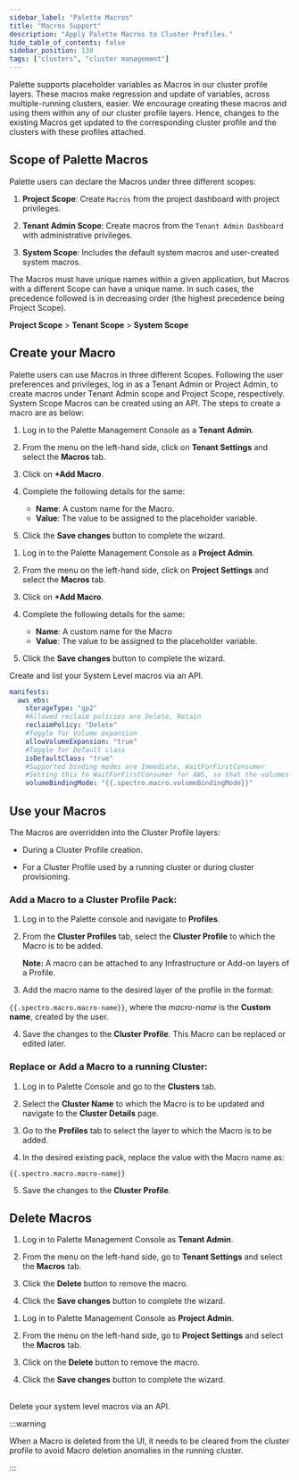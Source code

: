 ```yaml
---
sidebar_label: "Palette Macros"
title: "Macros Support"
description: "Apply Palette Macros to Cluster Profiles."
hide_table_of_contents: false
sidebar_position: 130
tags: ["clusters", "cluster management"]
---
```


Palette supports placeholder variables as Macros in our cluster profile layers. These macros make regression and update
of variables, across multiple-running clusters, easier. We encourage creating these macros and using them within any of
our cluster profile layers. Hence, changes to the existing Macros get updated to the corresponding cluster profile and
the clusters with these profiles attached.

## Scope of Palette Macros

Palette users can declare the Macros under three different scopes:

1. **Project Scope**: Create `Macros` from the project dashboard with project privileges.

2. **Tenant Admin Scope**: Create macros from the `Tenant Admin Dashboard` with administrative privileges.

3. **System Scope**: Includes the default system macros and user-created system macros.

The Macros must have unique names within a given application, but Macros with a different Scope can have a unique name.
In such cases, the precedence followed is in decreasing order (the highest precedence being Project Scope).

**Project Scope** > **Tenant Scope** > **System Scope**

## Create your Macro

Palette users can use Macros in three different Scopes. Following the user preferences and privileges, log in as a
Tenant Admin or Project Admin, to create macros under Tenant Admin scope and Project Scope, respectively. System Scope
Macros can be created using an API. The steps to create a macro are as below:

<Tabs>
<TabItem label="Tenant Scope Macro" value="Tenant Scope Macro">

1. Log in to the Palette Management Console as a **Tenant Admin**.

2. From the menu on the left-hand side, click on **Tenant Settings** and select the **Macros** tab.

3. Click on **+Add Macro**.

4. Complete the following details for the same:

   - **Name**: A custom name for the Macro.
   - **Value**: The value to be assigned to the placeholder variable.

5. Click the **Save changes** button to complete the wizard.

</TabItem>

<TabItem label="Project Scope Macro" value="Project Scope Macro">

1. Log in to the Palette Management Console as a **Project Admin**.

2. From the menu on the left-hand side, click on **Project Settings** and select the **Macros** tab.

3. Click on **+Add Macro**.

4. Complete the following details for the same:

   - **Name**: A custom name for the Macro
   - **Value**: The value to be assigned to the placeholder variable.

5. Click the **Save changes** button to complete the wizard.

</TabItem>

<TabItem label="System Scope Macro" value="System Scope Macro">

Create and list your System Level macros via an API.

</TabItem>

</Tabs>

```yaml
manifests:
  aws_ebs:
    storageType: "gp2"
    #Allowed reclaim policies are Delete, Retain
    reclaimPolicy: "Delete"
    #Toggle for Volume expansion
    allowVolumeExpansion: "true"
    #Toggle for Default class
    isDefaultClass: "true"
    #Supported binding modes are Immediate, WaitForFirstConsumer
    #Setting this to WaitForFirstConsumer for AWS, so that the volumes gets created in the same AZ as that of the pods
    volumeBindingMode: "{{.spectro.macro.volumeBindingMode}}"
```

## Use your Macros

The Macros are overridden into the Cluster Profile layers:

- During a Cluster Profile creation.

- For a Cluster Profile used by a running cluster or during cluster provisioning.

### Add a Macro to a Cluster Profile Pack:

1. Log in to the Palette console and navigate to **Profiles**.

2. From the **Cluster Profiles** tab, select the **Cluster Profile** to which the Macro is to be added.

   **Note:** A macro can be attached to any Infrastructure or Add-on layers of a Profile.

3. Add the macro name to the desired layer of the profile in the format:

`{{.spectro.macro.macro-name}}`, where the _macro-name_ is the **Custom name**, created by the user.

4. Save the changes to the **Cluster Profile**. This Macro can be replaced or edited later.

### Replace or Add a Macro to a running Cluster:

1. ​​Log in to Palette Console and go to the **Clusters** tab.

2. Select the **Cluster Name** to which the Macro is to be updated and navigate to the **Cluster Details** page.

3. Go to the **Profiles** tab to select the layer to which the Macro is to be added.

4. In the desired existing pack, replace the value with the Macro name as:

`{{.spectro.macro.macro-name}}`

5. Save the changes to the **Cluster Profile**.

## Delete Macros

<Tabs queryString="delete-scope">

<TabItem label="Tenant Scope Macro" value="Tenant Scope Macro">

1. Log in to Palette Management Console as **Tenant Admin**.

2. From the menu on the left-hand side, go to **Tenant Settings** and select the **Macros** tab.

3. Click the **Delete** button to remove the macro.

4. Click the **Save changes** button to complete the wizard.

</TabItem>

<TabItem label="Project Scope Macro" value="Project Scope Macro">

1. Log in to Palette Management Console as **Project Admin**.

2. From the menu on the left-hand side, go to **Project Settings** and select the **Macros** tab.

3. Click on the **Delete** button to remove the macro.

4. Click the **Save changes** button to complete the wizard.

</TabItem>

<TabItem label="System Scope Macro" value="System Scope Macro">

<br />
Delete your system level macros via an API.

</TabItem>

</Tabs>

:::warning

When a Macro is deleted from the UI, it needs to be cleared from the cluster profile to avoid Macro deletion anomalies
in the running cluster.

:::
